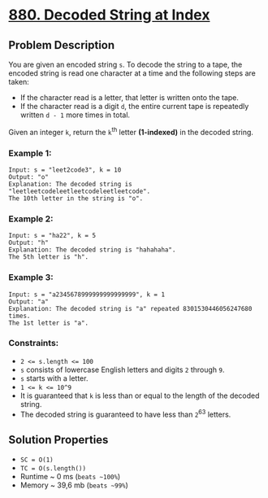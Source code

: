 # [880. Decoded String at Index](https://leetcode.com/problems/decoded-string-at-index/description)

## Problem Description

You are given an encoded string `s`. To decode the string to a tape, the encoded string is read one character at a time and the following steps are taken:

* If the character read is a letter, that letter is written onto the tape.
* If the character read is a digit `d`, the entire current tape is repeatedly written `d - 1` more times in total.

Given an integer `k`, return the `k`<sup>th</sup> letter **(1-indexed)** in the decoded string.



### Example 1:
```
Input: s = "leet2code3", k = 10
Output: "o"
Explanation: The decoded string is "leetleetcodeleetleetcodeleetleetcode".
The 10th letter in the string is "o".
```
### Example 2:
```
Input: s = "ha22", k = 5
Output: "h"
Explanation: The decoded string is "hahahaha".
The 5th letter is "h".
```
### Example 3:
```
Input: s = "a2345678999999999999999", k = 1
Output: "a"
Explanation: The decoded string is "a" repeated 8301530446056247680 times.
The 1st letter is "a".
```

### Constraints:

* `2 <= s.length <= 100`
* `s` consists of lowercase English letters and digits `2` through `9`.
* `s` starts with a letter.
* `1 <= k <= 10^9`
* It is guaranteed that `k` is less than or equal to the length of the decoded string.
* The decoded string is guaranteed to have less than `2`<sup>63</sup> letters.

## Solution Properties

* `SC = O(1)`
* `TC = O(s.length())`
* Runtime ~ 0 ms (`beats ~100%`)
* Memory ~ 39,6 mb (`beats ~99%`)